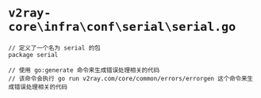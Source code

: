 # `v2ray-core\infra\conf\serial\serial.go`

```
// 定义了一个名为 serial 的包
package serial

// 使用 go:generate 命令来生成错误处理相关的代码
// 该命令会执行 go run v2ray.com/core/common/errors/errorgen 这个命令来生成错误处理相关的代码
```